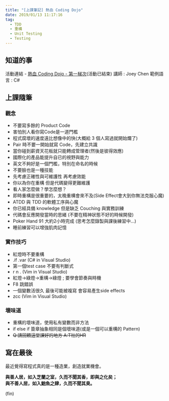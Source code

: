 ```yaml
---
title: "[上課筆記] 熱血 Coding Dojo"
date: 2019/01/13 11:17:16
tag:
  - TDD
  - 重構
  - Unit Testing
  - Testing
---
```


## 知道的事

活動連結 - [熱血 Coding Dojo - 第一梯次](https://yihuode.io/activities/718?fbclid=IwAR3LPQ8HudKS72isCmeWzpe8BsTRNTTG17tChxSysXE66S3xSBypKrVzMs8)(活動已結束)
講師 : Joey Chen
範例語言 : C#

## 上課隨筆

### 觀念

- 不要寫多餘的 Product Code
- 害怕別人看你寫Code是一道門檻
- 程式腐壞的速度遠比想像中的快(大概給 3 個人寫過就開始爛了)
- Pair 時不要一開始就寫 Code，先建立共識
- 當你碰到薪資天花板就只能轉成管理者(然後是彼得效應)
- 國際化的產品能提升自已的視野與能力
- 英文不夠好是一個門檻，特別在命名的時候
- 不要臉也是一種技能
- 先考慮正確性與可維護性 再考慮效能
- 你以為你在重構 但是代碼變得更難維護
- 看人家怎麼做？學怎麼想？
- 即時重構是很重要的，太晚重構會來不及(Side Effect會大到你無法克服心魔)
- ATDD 與 TDD 的軟體工序與心魔
- 你已經具備 knowledge 但是缺乏 Couching 與實務訓練
- 代碼會反應開發當時的思緒 (不要在精神狀態不好的時候開發)
- Poker Hand 91 大約2小時完成 (思考怎麼錄製與課後練習中…)
- 睡前練習可以增強肌肉記憶

### 實作技巧

- 紅燈時不要重構
- .if .var (C# in Visual Studio)
- 第一個test case 不要有判斷式
- r n . (Vim in Visual Studio)
- 紅燈→綠燈→重構→綠燈 ; 要學會節奏與時機
- F8 跳錯誤
- 一個變數活很久 最後可能被複寫 會容易產生side effects
- zcc (Vim in Visual Studio)


### 壞味道

- 重構的壞味道，使用私有變數而非方法
- if else if 簽章抽象相同是個壞味道(或是一個可以重構的 Pattern)
- ~~Q:請回饋這堂課好的地方 A:T社的HR~~

## 寫在最後

最近覺得寫程式真的是一種造業，創造就業機會。

**與善人居，如入芝蘭之室，久而不聞其香，即與之化矣；**  
**與不善人居，如入鮑魚之肆，久而不聞其臭。**

(fin)